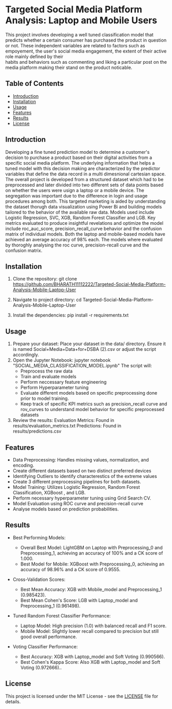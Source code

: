 # Targeted Social Media Platform Analysis: Laptop and Mobile Users

  This project involves developing a well tuned classification model that predicts whether a certain consumer has purchased the product in question or not. These 
  independent variables are related to factors such as empoyement, the user's social media engagement, the extent of their active role mainly defined by their   
  habits and behaviors such as commenting and liking a particular post on the media platform making their stand on the product noticable.


  
## Table of Contents
  
- [Introduction](#introduction)
- [Installation](#installation)
- [Usage](#usage)
- [Features](#features)
- [Results](#results)
- [License](#license)

## Introduction

Developing a fine tuned prediction model to determine a customer's decision to purchase a product based on their digital activities from a specific social media platform.  The underlying information that helps a tuned model with this decision making are characterized by the predictor variables that define the data record in a multi dimesnional cartesian space. The overall project is developed from a structured dataset which had to be preprocessed and later divided into two different sets of data  points based on whether the users were usign a laptop or a mobile device. The segregation was important due to the difference in login and usage procedures among both. This targeted marketing is aided by understanding the dataset thorugh data visualization using Power Bi and building models tailored to the behavior of the available raw data. Models used include Logistic Regression, SVC, XGB, Random Forest Classifier and LGB. Key  metrics evaluated to produce insightful revelations and optimize the model include roc_auc_score, precision_recall_curve behavior and the confusion matrix of individual models. Both the laptop and mobile-based models have achieved an average accuracy of 98% each. The models where evaluated by thoroghly analysing the roc curve, precision-recall curve and the confusion matrix. 
   
## Installation

1. Clone the repository:
   git clone https://github.com/BHARATH11112222/Targeted-Social-Media-Platform-Analysis-Mobile-Laptop-User

2. Navigate to project directory:
   cd Targeted-Social-Media-Platform-Analysis-Mobile-Laptop-User
   
4. Install the dependencies:
   pip install -r requirements.txt


## Usage

1. Prepare your dataset: Place your dataset in the data/ directory. Ensure it is named Social+Media+Data+for+DSBA (2).csv or adjust the script accordingly.
2. Open the Jupyter Notebook: jupyter notebook "SOCIAL_MEDIA_CLASSIFICATION_MODEL.ipynb"
   The script will:
   - Preprocess the raw data
   - Train and evaluate models
   - Perform neccessary feature engineering
   - Perform Hyperparameter tuning
   - Evaluate different models based on specific preprocessing done prior to model training.
   - Keep track of specific KPI metrics such as precision_recall curve and rov_curves to understand model behavior for specific preprocessed datasets
3. Review the results:
   Evaluation Metrics: Found in results/evaluation_metrics.txt
   Predictions: Found in results/predictions.csv


## Features
   - Data Preprocessing: Handles missing values, normalization, and encoding.
   - Create different datasets based on two distinct preferred devices 
   - Identifying Outliers to identify characterestics of the extreme values
   - Create 3 different preprocessing pipelines for both datasets.
   - Model Training: Utilizes Logistic Regression, Random Forest Classification, XGBoost , and LGB.
   - Perform necessary hyperparameter tuning using Grid Search CV.
   - Model Evaluation using ROC curve and precision-recall curve
   - Analyse models based on prediction probabilities.

## Results

  - Best Performing Models:

    - Overall Best Model: LightGBM on Laptop with Preprocessing_0 and Preprocessing_1, achieving an accuracy of 100% and a CK score of 1.000.
    - Best Model for Mobile: XGBoost with Preprocessing_0, achieving an accuracy of 98.96% and a CK score of 0.9555.
    
  - Cross-Validation Scores:

    - Best Mean Accuracy: XGB with Mobile_model and Preprocessing_1 (0.985423).
    - Best Mean Cohen's Score: LGB with Laptop_model and Preprocessing_1 (0.961498).
    
  - Tuned Random Forest Classifier Performance:

    - Laptop Model: High precision (1.0) with balanced recall and F1 score.
    - Mobile Model: Slightly lower recall compared to precision but still good overall performance.
    
  - Voting Classifier Performance:

    - Best Accuracy: XGB with Laptop_model and Soft Voting (0.990566).
    -  Best Cohen's Kappa Score: Also XGB with Laptop_model and Soft Voting (0.972666)..

## License

   This project is licensed under the MIT License - see the [LICENSE](LICENSE) file for details.
